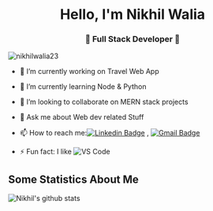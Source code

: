 <h1 align="center"> Hello, I'm Nikhil Walia</h1>
<h3 align="center">🚀 Full Stack Developer 🚀</h3>

<p align="left"> <img src="https://komarev.com/ghpvc/?username=abhinavdubeyad9" alt="nikhilwalia23" /> </p>

- 🔭 I’m currently working on Travel Web App
- 🌱 I’m currently learning Node & Python
- 👯 I’m looking to collaborate on MERN stack projects
- 💬 Ask me about Web dev related Stuff
- 📫 How to reach me:[![Linkedin Badge](https://img.shields.io/badge/-LinkedIn-blue?style=flat-square&logo=Linkedin&logoColor=white&link=)](https://www.linkedin.com/in/nikhil-walia-65997a181/) 
, [![Gmail Badge](https://img.shields.io/badge/-Gmail-c14438?style=flat-square&logo=Gmail&logoColor=white&link=mailto:shuklaraghav321.com)](mailto:nikhilwalia363@gmail.com)

- ⚡ Fun fact: I like ![VS Code](http://img.shields.io/badge/-VS%20Code-007ACC?style=flat-square&logo=visual-studio-code&logoColor=ffffff)

## Some Statistics About Me
![Nikhil's github stats](https://github-readme-stats.vercel.app/api?username=nikhilwalia23&include_all_commits=true&count_private=true&show_owner=true&show_icons=true&theme=merko)<br>
